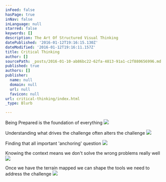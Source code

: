 ```yaml
---
inFeed: false
hasPage: true
inNav: false
inLanguage: null
starred: false
keywords: []
description: The Art Of Structured Visual Thinking
datePublished: '2016-01-12T19:16:15.130Z'
dateModified: '2016-01-12T19:16:11.157Z'
title: Critical Thinking
author: []
sourcePath: _posts/2016-01-10-ab86bc22-62fa-4813-91a1-c2f880656996.md
published: true
authors: []
publisher:
  name: null
  domain: null
  url: null
  favicon: null
url: critical-thinking/index.html
_type: Blurb

---
```

Being Prepared is the foundation of everything
![](https://s3-us-west-2.amazonaws.com/the-grid-img/p/56f98852866f14e58e79d5b3a197f4659a5635ce.jpg)

Understanding what drives the challenge often alters the challenge
![](https://s3-us-west-2.amazonaws.com/the-grid-img/p/dc87b65f2d4cd44d93b78bc0e279f88ee1a6de47.jpg)

Finding that all important 'anchoring' question
![](https://s3-us-west-2.amazonaws.com/the-grid-img/p/4426cde71789d45c15ccf9c40e545bff11910de3.jpg)

Knowing the context means we don't solve the wrong problems really well
![](https://s3-us-west-2.amazonaws.com/the-grid-img/p/8864358a2a9983a55c4c5ac204a4da9a215bd058.jpg)

Once we have the terrain mapped we can shape the tools we need to address the challenge
![](https://s3-us-west-2.amazonaws.com/the-grid-img/p/f4880fccef21382554a7809ffe35989eaa04628b.jpg)